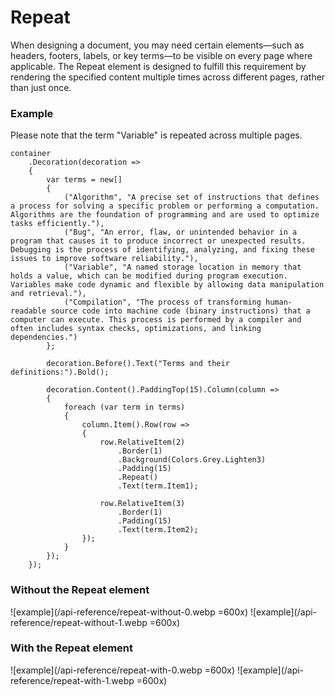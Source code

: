 # Repeat

When designing a document, you may need certain elements—such as headers, footers, labels, or key terms—to be visible on every page where applicable. 
The Repeat element is designed to fulfill this requirement by rendering the specified content multiple times across different pages, rather than just once.


### Example

Please note that the term "Variable" is repeated across multiple pages.

```c#{24}
container
    .Decoration(decoration =>
    {
        var terms = new[]
        {
            ("Algorithm", "A precise set of instructions that defines a process for solving a specific problem or performing a computation. Algorithms are the foundation of programming and are used to optimize tasks efficiently."),
            ("Bug", "An error, flaw, or unintended behavior in a program that causes it to produce incorrect or unexpected results. Debugging is the process of identifying, analyzing, and fixing these issues to improve software reliability."),
            ("Variable", "A named storage location in memory that holds a value, which can be modified during program execution. Variables make code dynamic and flexible by allowing data manipulation and retrieval."),
            ("Compilation", "The process of transforming human-readable source code into machine code (binary instructions) that a computer can execute. This process is performed by a compiler and often includes syntax checks, optimizations, and linking dependencies.")
        };
        
        decoration.Before().Text("Terms and their definitions:").Bold();
        
        decoration.Content().PaddingTop(15).Column(column =>
        {
            foreach (var term in terms)
            {
                column.Item().Row(row =>
                {
                    row.RelativeItem(2)
                        .Border(1)
                        .Background(Colors.Grey.Lighten3)
                        .Padding(15)
                        .Repeat()
                        .Text(term.Item1);
                
                    row.RelativeItem(3)
                        .Border(1)
                        .Padding(15)
                        .Text(term.Item2);
                });
            }
        });
    });
```

### Without the Repeat element

![example](/api-reference/repeat-without-0.webp =600x)
![example](/api-reference/repeat-without-1.webp =600x)


### With the Repeat element

![example](/api-reference/repeat-with-0.webp =600x)
![example](/api-reference/repeat-with-1.webp =600x)

